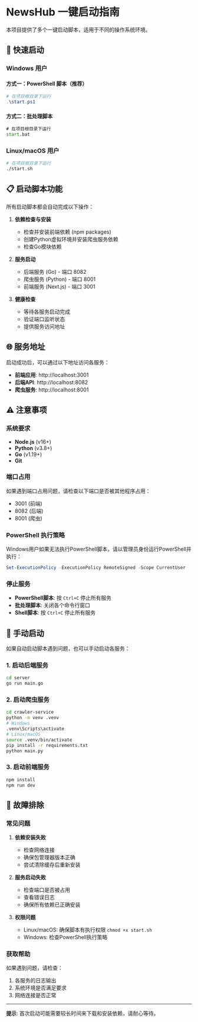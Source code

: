 # NewsHub 一键启动指南

本项目提供了多个一键启动脚本，适用于不同的操作系统环境。

## 🚀 快速启动

### Windows 用户

#### 方式一：PowerShell 脚本（推荐）
```powershell
# 在项目根目录下运行
.\start.ps1
```

#### 方式二：批处理脚本
```cmd
# 在项目根目录下运行
start.bat
```

### Linux/macOS 用户

```bash
# 在项目根目录下运行
./start.sh
```

## 📋 启动脚本功能

所有启动脚本都会自动完成以下操作：

1. **依赖检查与安装**
   - 检查并安装前端依赖 (npm packages)
   - 创建Python虚拟环境并安装爬虫服务依赖
   - 检查Go模块依赖

2. **服务启动**
   - 后端服务 (Go) - 端口 8082
   - 爬虫服务 (Python) - 端口 8001
   - 前端服务 (Next.js) - 端口 3001

3. **健康检查**
   - 等待各服务启动完成
   - 验证端口监听状态
   - 提供服务访问地址

## 🌐 服务地址

启动成功后，可以通过以下地址访问各服务：

- **前端应用**: http://localhost:3001
- **后端API**: http://localhost:8082
- **爬虫服务**: http://localhost:8001

## ⚠️ 注意事项

### 系统要求

- **Node.js** (v16+)
- **Python** (v3.8+)
- **Go** (v1.19+)
- **Git**

### 端口占用

如果遇到端口占用问题，请检查以下端口是否被其他程序占用：
- 3001 (前端)
- 8082 (后端)
- 8001 (爬虫)

### PowerShell 执行策略

Windows用户如果无法执行PowerShell脚本，请以管理员身份运行PowerShell并执行：
```powershell
Set-ExecutionPolicy -ExecutionPolicy RemoteSigned -Scope CurrentUser
```

### 停止服务

- **PowerShell脚本**: 按 `Ctrl+C` 停止所有服务
- **批处理脚本**: 关闭各个命令行窗口
- **Shell脚本**: 按 `Ctrl+C` 停止所有服务

## 🔧 手动启动

如果自动启动脚本遇到问题，也可以手动启动各服务：

### 1. 启动后端服务
```bash
cd server
go run main.go
```

### 2. 启动爬虫服务
```bash
cd crawler-service
python -m venv .venv
# Windows
.venv\Scripts\activate
# Linux/macOS
source .venv/bin/activate
pip install -r requirements.txt
python main.py
```

### 3. 启动前端服务
```bash
npm install
npm run dev
```

## 🐛 故障排除

### 常见问题

1. **依赖安装失败**
   - 检查网络连接
   - 确保包管理器版本正确
   - 尝试清除缓存后重新安装

2. **服务启动失败**
   - 检查端口是否被占用
   - 查看错误日志
   - 确保所有依赖已正确安装

3. **权限问题**
   - Linux/macOS: 确保脚本有执行权限 `chmod +x start.sh`
   - Windows: 检查PowerShell执行策略

### 获取帮助

如果遇到问题，请检查：
1. 各服务的日志输出
2. 系统环境是否满足要求
3. 网络连接是否正常

---

**提示**: 首次启动可能需要较长时间来下载和安装依赖，请耐心等待。